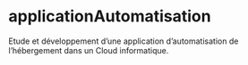 # applicationAutomatisation
Etude et développement d’une application d’automatisation de l’hébergement dans un Cloud informatique.
